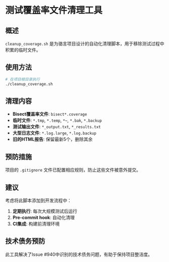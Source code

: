 # 测试覆盖率文件清理工具

## 概述

`cleanup_coverage.sh` 是为骆言项目设计的自动化清理脚本，用于移除测试过程中积累的临时文件。

## 使用方法

```bash
# 在项目根目录执行
./cleanup_coverage.sh
```

## 清理内容

- **Bisect覆盖率文件**: `bisect*.coverage`
- **临时文件**: `*.tmp`, `*.temp`, `*~`, `*.bak`, `*.backup`
- **测试输出文件**: `*_output.txt`, `*_results.txt`
- **大型日志文件**: `*.log.large`, `*.log.backup`
- **旧的HTML报告**: 保留最新5个，删除其余

## 预防措施

项目的 `.gitignore` 文件已配置相应规则，防止这些文件被意外提交。

## 建议

考虑将此脚本添加到开发流程中：

1. **定期执行**: 每次大规模测试后运行
2. **Pre-commit hook**: 自动化清理
3. **CI集成**: 构建前清理环境

## 技术债务预防

此工具解决了Issue #940中识别的技术债务问题，有助于保持项目整洁度。